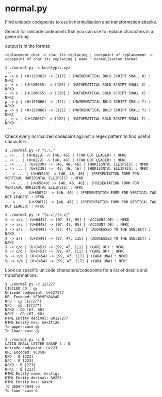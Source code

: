 # normal.py
Find unicode codepoints to use in normalisation and transformation attacks. 

Search for unicode codepoints that you can use to replace characters in a given string

output is in the format: 

`replacement char -> char its replacing | codepoint of replacement -> codepoint of char its replacing | name : normalization format`
```
$ ./normal.py -s bountyplz.xyz
...
𝓾 -> u | (U+120062) -> [117] | (MATHEMATICAL BOLD SCRIPT SMALL U) : NFKC                                                                              
𝔁 -> x | (U+120065) -> [120] | (MATHEMATICAL BOLD SCRIPT SMALL X) : NFKD                                                                              
𝔁 -> x | (U+120065) -> [120] | (MATHEMATICAL BOLD SCRIPT SMALL X) : NFKC                                                                              
𝔂 -> y | (U+120066) -> [121] | (MATHEMATICAL BOLD SCRIPT SMALL Y) : NFKD                                                                              
𝔂 -> y | (U+120066) -> [121] | (MATHEMATICAL BOLD SCRIPT SMALL Y) : NFKC                                                                              
𝔃 -> z | (U+120067) -> [122] | (MATHEMATICAL BOLD SCRIPT SMALL Z) : NFKD
...
```
Check every normalized codepoint against a regex pattern to find useful characters:
```
$ ./normal.py -r "\.\."
‥ -> .. | (U+8229) -> [46, 46] | (TWO DOT LEADER) : NFKD
‥ -> .. | (U+8229) -> [46, 46] | (TWO DOT LEADER) : NFKC
… -> ... | (U+8230) -> [46, 46, 46] | (HORIZONTAL ELLIPSIS) : NFKD
… -> ... | (U+8230) -> [46, 46, 46] | (HORIZONTAL ELLIPSIS) : NFKC
︙ -> ... | (U+65049) -> [46, 46, 46] | (PRESENTATION FORM FOR VERTICAL HORIZONTAL ELLIPSIS) : NFKD
︙ -> ... | (U+65049) -> [46, 46, 46] | (PRESENTATION FORM FOR VERTICAL HORIZONTAL ELLIPSIS) : NFKC
︰ -> .. | (U+65072) -> [46, 46] | (PRESENTATION FORM FOR VERTICAL TWO DOT LEADER) : NFKD
︰ -> .. | (U+65072) -> [46, 46] | (PRESENTATION FORM FOR VERTICAL TWO DOT LEADER) : NFKC

$ ./normal.py -r "[a-z]/[a-z]"
℀ -> a/c | (U+8448) -> [97, 47, 99] | (ACCOUNT OF) : NFKD
℀ -> a/c | (U+8448) -> [97, 47, 99] | (ACCOUNT OF) : NFKC
℁ -> a/s | (U+8449) -> [97, 47, 115] | (ADDRESSED TO THE SUBJECT) : NFKD
℁ -> a/s | (U+8449) -> [97, 47, 115] | (ADDRESSED TO THE SUBJECT) : NFKC
℅ -> c/o | (U+8453) -> [99, 47, 111] | (CARE OF) : NFKD
℅ -> c/o | (U+8453) -> [99, 47, 111] | (CARE OF) : NFKC
℆ -> c/u | (U+8454) -> [99, 47, 117] | (CADA UNA) : NFKD
℆ -> c/u | (U+8454) -> [99, 47, 117] | (CADA UNA) : NFKC

```
Look up specific unicode characters/codepoints for a list of details and transformations. 
```
$ ./normal.py -c 127277
CIRCLED CD : 🄭
Unicode codepoint: U+127277
URL Encoded: %F0%9F%84%AD
NFD : 🄭 [127277]
NFC : 🄭 [127277]
NFKD : CD [67, 68]
NFKC : CD [67, 68]
HTML Entity decimal: &#127277
HTML Entity hex: &#x1f12d
To upper-case 🄭
To lower-case 🄭

$ ./normal.py -c ß
LATIN SMALL LETTER SHARP S : ß
Unicode codepoint: U+223
URL Encoded: %C3%9F
NFD : ß [223]
NFC : ß [223]
NFKD : ß [223]
NFKC : ß [223]
HTML Entity name: &szlig;
HTML Entity decimal: &#223
HTML Entity hex: &#xdf
To upper-case SS
To lower-case ß
```
